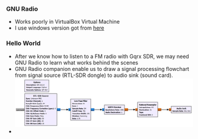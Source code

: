 ### GNU Radio 
* Works poorly in VirtualBox Virtual Machine
* I use windows version got from [here](http://www.gcndevelopment.com/gnuradio/index.htm)
### Hello World
* After we know how to listen to a FM radio with Gqrx SDR, we may need GNU Radio to learn what works behind the scenes<br/>
* GNU Radio companion enable us to draw a signal processing flowchart from signal source (RTL-SDR dongle) to audio sink (sound card).
<img src="FM_93.9MHz.jpg"></img>
* 
